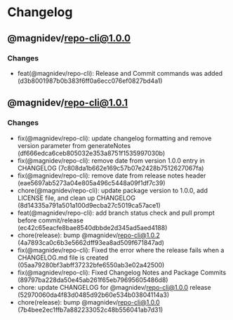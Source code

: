 # Changelog

## @magnidev/repo-cli@1.0.0

### Changes

- feat(@magnidev/repo-cli): Release and Commit commands was added (d3b8001987b0b383f6ff0a6ecc076ef0827bd4a1)


## @magnidev/repo-cli@1.0.1
### Changes
- fix(@magnidev/repo-cli): update changelog formatting and remove version parameter from generateNotes (df666edca6ceb805032e353a8751f1535997030b)
- fix(@magnidev/repo-cli): remove date from version 1.0.0 entry in CHANGELOG (7c808da1b662e169c57b07e2428b7512627067fa)
- fix(@magnidev/repo-cli): remove date from release notes header (eae5697ab5273a04e805a496c5448a09f1df7c39)
- chore(@magnidev/repo-cli): update package version to 1.0.0, add LICENSE file, and clean up CHANGELOG (8d14335a791a501a100d9ecba27c5019ca57ace1)
- feat(@magnidev/repo-cli): add branch status check and pull prompt before commit/release (ec42c65eacfe8bae8540dbbde2d345ad5aed4188)
- chore(release): bump @magnidev/repo-cli@1.0.2 (4a7893ca0c6b3e5662dff93ea8ad509f671847ad)
- fix(@magnidev/repo-cli): Fixed the error where the release fails when a CHANGELOG.md file is created (05aa79280bf3abff37232bfe6550ab3e02a42500)
- fix(@magnidev/repo-cli): Fixed Changelog Notes and Package Commits (89797ba228da50e45ab261f65eb79695605486d8)
- chore: update CHANGELOG for @magnidev/repo-cli@1.0.0 release (52970060da4f83d0485d92b60e534b03804114a3)
- chore(release): bump @magnidev/repo-cli@1.0.0 (7b4bee2ec1ffb7a882233052c48b556041ab7d31)

